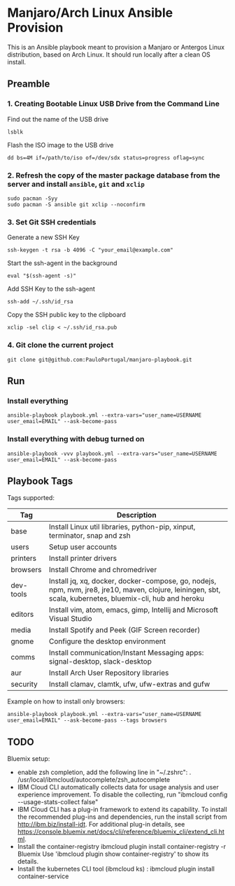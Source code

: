 # Manjaro/Arch Linux Ansible Provision

This is an Ansible playbook meant to provision a Manjaro or Antergos Linux distribution,
based on Arch Linux. It should run locally after a clean OS install.

## Preamble

### 1. Creating Bootable Linux USB Drive from the Command Line

Find out the name of the USB drive
```
lsblk
```

Flash the ISO image to the USB drive
```
dd bs=4M if=/path/to/iso of=/dev/sdx status=progress oflag=sync
```

### 2. Refresh the copy of the master package database from the server and install `ansible`, `git` and `xclip`
```
sudo pacman -Syy
sudo pacman -S ansible git xclip --noconfirm
```

### 3. Set Git SSH credentials

Generate a new SSH Key
```
ssh-keygen -t rsa -b 4096 -C "your_email@example.com"
```

Start the ssh-agent in the background
```
eval "$(ssh-agent -s)"
```

Add SSH Key to the ssh-agent
```
ssh-add ~/.ssh/id_rsa
```

Copy the SSH public key to the clipboard
```
xclip -sel clip < ~/.ssh/id_rsa.pub
```

### 4. Git clone the current project
```
git clone git@github.com:PauloPortugal/manjaro-playbook.git
```

## Run

### Install everything
```
ansible-playbook playbook.yml --extra-vars="user_name=USERNAME user_email=EMAIL" --ask-become-pass
```

### Install everything with debug turned on
```
ansible-playbook -vvv playbook.yml --extra-vars="user_name=USERNAME user_email=EMAIL" --ask-become-pass
```

## Playbook Tags

Tags supported:

| Tag       | Description                                                                                                      |
|-----------|------------------------------------------------------------------------------------------------------------------|
| base      | Install Linux util libraries, python-pip, xinput, terminator, snap and zsh                                       |
| users     | Setup user accounts                                                                                              |
| printers  | Install printer drivers                                                                                          |
| browsers  | Install Chrome and chromedriver                                                                                  |
| dev-tools | Install jq, xq, docker, docker-compose, go, nodejs, npm, nvm, jre8, jre10, maven, clojure, leiningen, sbt, scala, kubernetes, bluemix-cli, hub and heroku  |
| editors   | Install vim, atom, emacs, gimp, Intellij and Microsoft Visual Studio                                             |
| media     | Install Spotify and Peek (GIF Screen recorder)                                                                   |
| gnome     | Configure the desktop environment                                                                                |
| comms     | Install communication/Instant Messaging apps: signal-desktop, slack-desktop                                      |
| aur       | Install Arch User Repository libraries                                                                           |
| security  | Install clamav, clamtk, ufw, ufw-extras and gufw                                                                 |

Example on how to install only browsers:
```
ansible-playbook playbook.yml --extra-vars="user_name=USERNAME user_email=EMAIL" --ask-become-pass --tags browsers
```

## TODO

Bluemix setup:
 * enable zsh completion, add the following line in "~/.zshrc":
   . /usr/local/ibmcloud/autocomplete/zsh_autocomplete
 * IBM Cloud CLI automatically collects data for usage analysis and user experience improvement. To disable the collecting, run "ibmcloud config --usage-stats-collect false"
 * IBM Cloud CLI has a plug-in framework to extend its capability. To install the recommended plug-ins and dependencies, run the install script from http://ibm.biz/install-idt. For additional plug-in details, see https://console.bluemix.net/docs/cli/reference/bluemix_cli/extend_cli.html.
 * Install the container-registry ibmcloud plugin install container-registry -r Bluemix
   Use 'ibmcloud plugin show container-registry' to show its details.
 * Install the kubernetes CLI tool (ibmcloud ks) : ibmcloud plugin install container-service
